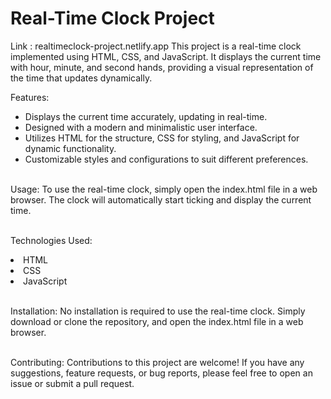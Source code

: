 # Real-Time Clock Project
Link : realtimeclock-project.netlify.app
This project is a real-time clock implemented using HTML, CSS, and JavaScript. It displays the current time with hour, minute, and second hands, providing a visual representation of the time that updates dynamically.

Features:
<ul>
<li>Displays the current time accurately, updating in real-time.</li>
<li>Designed with a modern and minimalistic user interface.</li>
<li>Utilizes HTML for the structure, CSS for styling, and JavaScript for dynamic functionality.</li>
<li>Customizable styles and configurations to suit different preferences.</li>
</ul>
<br>Usage:
To use the real-time clock, simply open the index.html file in a web browser. The clock will automatically start ticking and display the current time.

<br>Technologies Used:
<li>HTML</li>
<li>CSS</li>
<li>JavaScript</li>

<br>Installation:
No installation is required to use the real-time clock. Simply download or clone the repository, and open the index.html file in a web browser.

<br>Contributing:
Contributions to this project are welcome! If you have any suggestions, feature requests, or bug reports, please feel free to open an issue or submit a pull request.

